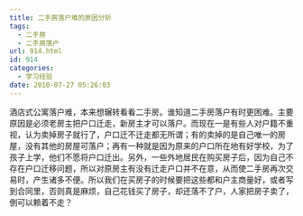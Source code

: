 ```yaml
---
title: 二手房落户难的原因分析
tags:
  - 二手房
  - 二手房落户
url: 914.html
id: 914
categories:
  - 学习经验
date: 2010-07-27 05:26:03
---
```


酒店式公寓落户难，本来想辗转看看二手房。谁知道二手房落户有时更困难。主要原因是必须老房主把户口迁走，新房主才可以落户。而现在一是有些人对户籍不重视，认为卖掉房子就行了，户口迁不迁走都无所谓；有的卖掉的是自己唯一的房屋，没有其他的房屋可落户；再有一种就是因为原来的户口所在地有好学校，为了孩子上学，他们不愿将户口迁出。另外，一些外地居民在购买房子后，因为自己不存在户口迁移问题，所以对原房主有没有迁走户口并不在意，从而使二手房再次交易时，产生诸多不便。所以我们在买房子的时候要把这些都和户主商量好，或者写到合同里，否则真是麻烦，自己花钱买了房子，却还落不了户，人家把房子卖了，倒可以赖着不走？